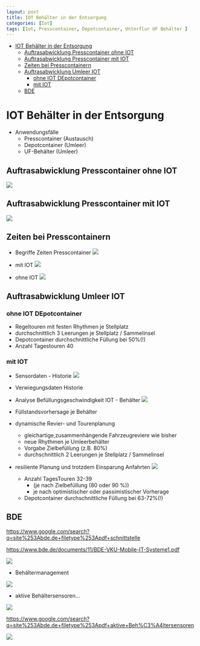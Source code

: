 ```yaml
---
layout: post
title: IOT Behälter in der Entsorgung
categories: [Iot]
tags: [Iot, Presscontainer, Depotcontainer, Unterflur UF Behälter ]
---
```


- [IOT Behälter in der Entsorgung](#iot-behälter-in-der-entsorgung)
  - [Auftrasabwicklung Presscontainer ohne IOT](#auftrasabwicklung-presscontainer-ohne-iot)
  - [Auftrasabwicklung Presscontainer mit IOT](#auftrasabwicklung-presscontainer-mit-iot)
  - [Zeiten bei Presscontainern](#zeiten-bei-presscontainern)
  - [Auftrasabwicklung Umleer IOT](#auftrasabwicklung-umleer-iot)
    - [ohne IOT DEpotcontainer](#ohne-iot-depotcontainer)
    - [mit IOT](#mit-iot)
  - [BDE](#bde)

# IOT Behälter in der Entsorgung
- Anwendungsfälle 
  - Presscontainer (Austausch)
  - Depotcontainer (Umleer)
  - UF-Behälter (Umleer)


## Auftrasabwicklung Presscontainer ohne IOT
![](../pics/2023-11-16-entsorgungsmeldung_image_1.png)

## Auftrasabwicklung Presscontainer mit IOT
![](../pics/2023-11-16-entsorgungsmeldung_image_2.png)

## Zeiten bei Presscontainern 

- Begriffe Zeiten Presscontainer
![](../pics/2023-11-16-entsorgungsmeldung_image_3.png)

- mit IOT
![](../pics/2023-11-16-entsorgungsmeldung_image_4.png)

- ohne IOT
![](../pics/2023-11-16-entsorgungsmeldung_image_5.png)

## Auftrasabwicklung Umleer IOT

### ohne IOT DEpotcontainer 
- Regeltouren mit festen Rhythmen je Stellplatz 
- durchschnittlich 3 Leerungen je Stellplatz / Sammelinsel
- Depotcontainer durchschnittliche Füllung bei 50%(!) 
- Anzahl Tagestouren 40

### mit IOT 
- Sensordaten - Historie 
  ![](../pics/2023-11-16-entsorgungsmeldung_image_6.png)
- Verwiegungsdaten Historie 
- Analyse Befüllungsgeschwindigkeit IOT - Behälter
![](../pics/2023-11-16-entsorgungsmeldung_image_7.png)
- Füllstandsvorhersage je Behälter 
- dynamische Revier- und Tourenplanung
  - gleichartige,zusammenhängende Fahrzeugreviere wie bisher 
  - neue Rhythmen je Umleerbehälter 
  - Vorgabe Zielbefüllung (z.B. 80%)
  - durchschnittlich 2 Leerungen je Stellplatz / Sammelinsel

- resiliente Planung und trotzdem Einsparung Anfahrten 
![](../pics/2023-11-16-entsorgungsmeldung_image_8.png)
  - Anzahl TagesTouren 32-39 
    - (je nach Zielbefüllung (80 oder 90 %))
    - je nach optimistischer oder passimistischer Vorherage 
  - Depotcontainer durchschnittliche Füllung bei 63-72%(!)  

## BDE 
<https://www.google.com/search?q=site%253Abde.de+filetype%253Apdf+schnittstelle>

<https://www.bde.de/documents/11/BDE-VKU-Mobile-IT-Systeme1.pdf>

![](../pics/2023-11-16-entsorgungsmeldung_image_9.png)

- Behältermanagement

![](../pics/2023-11-16-entsorgungsmeldung_image_10.png)

- aktive Behältersensoren...

![](../pics/2023-11-16-entsorgungsmeldung_image_11.png)

<https://www.google.com/search?q=site%253Abde.de+filetype%253Apdf+aktive+Beh%C3%A4ltersensoren>

![](../pics/2023-11-16-entsorgungsmeldung_image_12.png)
